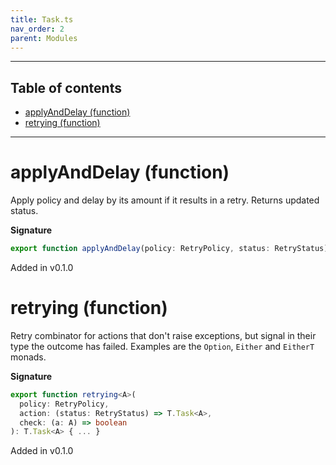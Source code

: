 ```yaml
---
title: Task.ts
nav_order: 2
parent: Modules
---
```


---

<h2 class="text-delta">Table of contents</h2>

- [applyAndDelay (function)](#applyanddelay-function)
- [retrying (function)](#retrying-function)

---

# applyAndDelay (function)

Apply policy and delay by its amount if it results in a retry.
Returns updated status.

**Signature**

```ts
export function applyAndDelay(policy: RetryPolicy, status: RetryStatus): T.Task<RetryStatus> { ... }
```

Added in v0.1.0

# retrying (function)

Retry combinator for actions that don't raise exceptions, but
signal in their type the outcome has failed. Examples are the
`Option`, `Either` and `EitherT` monads.

**Signature**

```ts
export function retrying<A>(
  policy: RetryPolicy,
  action: (status: RetryStatus) => T.Task<A>,
  check: (a: A) => boolean
): T.Task<A> { ... }
```

Added in v0.1.0
